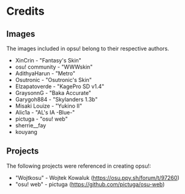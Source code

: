 Credits
=======

Images
------
The images included in opsu! belong to their respective authors.

* XinCrin - "Fantasy's Skin"
* osu! community - "WWWskin"
* AdithyaHarun - "Metro"
* Osutronic - "Osutronic's Skin"
* Elzapatoverde - "KagePro SD v1.4"
* GraysonnG - "Baka Accurate"
* Garygoh884 - "Skylanders 1.3b"
* Misaki Louize - "Yukino II"
* Alic1a - "AL's IA -Blue-"
* pictuga - "osu! web"
* sherrie__fay
* kouyang

Projects
--------
The following projects were referenced in creating opsu!:

* "Wojtkosu" - Wojtek Kowaluk (https://osu.ppy.sh/forum/t/97260)
* "osu! web" - pictuga (https://github.com/pictuga/osu-web)